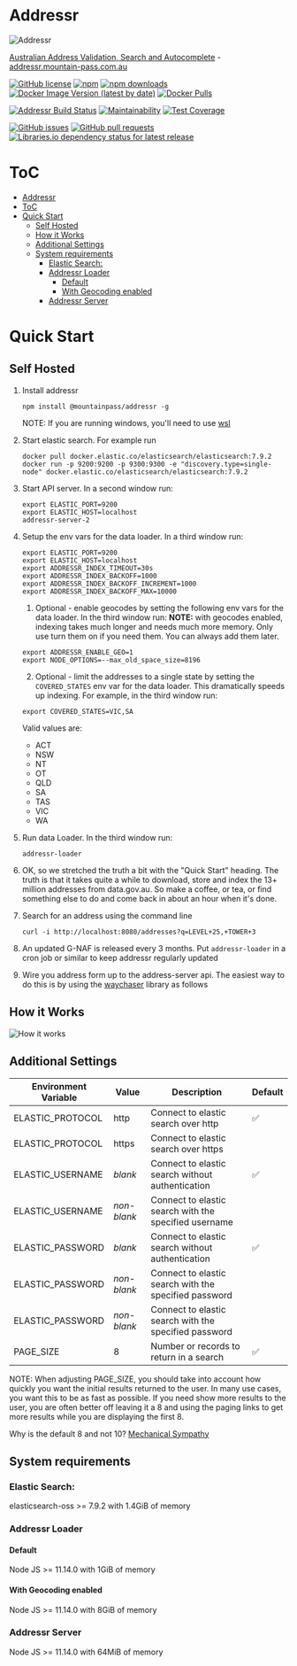 # Addressr

![Addressr](https://addressr.mountain-pass.com.au/icons/icon-144x144.png 'Addressr')

[Australian Address Validation, Search and Autocomplete](https://addressr.mountain-pass.com.au) - [addressr.mountain-pass.com.au](https://addressr.mountain-pass.com.au)

[![GitHub license](https://img.shields.io/github/license/mountain-pass/addressr)](https://github.com/mountain-pass/addressr/blob/master/LICENSE) [![npm](https://img.shields.io/npm/v/@mountainpass/addressr)](https://www.npmjs.com/package/@mountainpass/addressr) [![npm downloads](https://img.shields.io/npm/dm/@mountainpass/addressr)](https://www.npmjs.com/package/@mountainpass/addressr) [![Docker Image Version (latest by date)](https://img.shields.io/docker/v/mountainpass/addressr?label=image%20version)](https://hub.docker.com/r/mountainpass/addressr) [![Docker Pulls](https://img.shields.io/docker/pulls/mountainpass/addressr)](https://hub.docker.com/r/mountainpass/addressr)

[![Addressr Build Status](https://circleci.com/gh/mountain-pass/addressr.svg?style=shield)](https://circleci.com/gh/mountain-pass/addressr) [![Maintainability](https://api.codeclimate.com/v1/badges/e5117809cacb7e32eb5c/maintainability)](https://codeclimate.com/github/mountain-pass/addressr/maintainability) [![Test Coverage](https://api.codeclimate.com/v1/badges/e5117809cacb7e32eb5c/test_coverage)](https://codeclimate.com/github/mountain-pass/addressr/test_coverage)

[![GitHub issues](https://img.shields.io/github/issues/mountain-pass/addressr)](https://github.com/mountain-pass/addressr/issues) [![GitHub pull requests](https://img.shields.io/github/issues-pr/mountain-pass/addressr)](https://github.com/mountain-pass/addressr/pulls) [![Libraries.io dependency status for latest release](https://img.shields.io/librariesio/release/npm/@mountainpass/addressr)](https://libraries.io/npm/@mountainpass%2Faddressr)

# ToC

- [Addressr](#addressr)
- [ToC](#toc)
- [Quick Start](#quick-start)
  - [Self Hosted](#self-hosted)
  - [How it Works](#how-it-works)
  - [Additional Settings](#additional-settings)
  - [System requirements](#system-requirements)
    - [Elastic Search:](#elastic-search)
    - [Addressr Loader](#addressr-loader)
      - [Default](#default)
      - [With Geocoding enabled](#with-geocoding-enabled)
    - [Addressr Server](#addressr-server)

# Quick Start

## Self Hosted

1. Install addressr
   ```
   npm install @mountainpass/addressr -g
   ```
   NOTE: If you are running windows, you'll need to use [wsl](https://docs.microsoft.com/en-us/windows/wsl/install-win10)
2. Start elastic search. For example run
   ```
   docker pull docker.elastic.co/elasticsearch/elasticsearch:7.9.2
   docker run -p 9200:9200 -p 9300:9300 -e "discovery.type=single-node" docker.elastic.co/elasticsearch/elasticsearch:7.9.2
   ```
3. Start API server. In a second window run:
   ```
   export ELASTIC_PORT=9200
   export ELASTIC_HOST=localhost
   addressr-server-2
   ```
4. Setup the env vars for the data loader. In a third window run:

   ```
   export ELASTIC_PORT=9200
   export ELASTIC_HOST=localhost
   export ADDRESSR_INDEX_TIMEOUT=30s
   export ADDRESSR_INDEX_BACKOFF=1000
   export ADDRESSR_INDEX_BACKOFF_INCREMENT=1000
   export ADDRESSR_INDEX_BACKOFF_MAX=10000
   ```

   1. Optional - enable geocodes by setting the following env vars for the data loader. In the third window run:
      **NOTE:** with geocodes enabled, indexing takes much longer and needs much more memory. Only use turn them on if you need them. You can always add them later.

   ```
   export ADDRESSR_ENABLE_GEO=1
   export NODE_OPTIONS=--max_old_space_size=8196
   ```

   2. Optional - limit the addresses to a single state by setting the `COVERED_STATES` env var for the data loader.
      This dramatically speeds up indexing. For example, in the third window run:

   ```
   export COVERED_STATES=VIC,SA
   ```

   Valid values are:

   - ACT
   - NSW
   - NT
   - OT
   - QLD
   - SA
   - TAS
   - VIC
   - WA

5. Run data Loader. In the third window run:
   ```
   addressr-loader
   ```
6. OK, so we stretched the truth a bit with the "Quick Start" heading. The truth is that it takes quite a while to download, store and index the 13+ million addresses from data.gov.au. So make a coffee, or tea, or find something else to do and come back in about an hour when it's done.
7. Search for an address using the command line
   ```
   curl -i http://localhost:8080/addresses?q=LEVEL+25,+TOWER+3
   ```
8. An updated G-NAF is released every 3 months. Put `addressr-loader` in a cron job or similar to keep addressr regularly updated
9. Wire you address form up to the address-server api. The easiest way to do this is by using the [waychaser](https://waychaser.io) library as follows

## How it Works

![How it works](https://addressr.mountain-pass.com.au/static/addressr-43fb89f43718b9b9d05becd4cb045672.svg 'How it works')

## Additional Settings

| Environment Variable | Value       | Description                                           | Default |
| -------------------- | ----------- | ----------------------------------------------------- | ------- |
| ELASTIC_PROTOCOL     | http        | Connect to elastic search over http                   | ✅      |
| ELASTIC_PROTOCOL     | https       | Connect to elastic search over https                  |         |
| ELASTIC_USERNAME     | _blank_     | Connect to elastic search without authentication      | ✅      |
| ELASTIC_USERNAME     | _non-blank_ | Connect to elastic search with the specified username |         |
| ELASTIC_PASSWORD     | _blank_     | Connect to elastic search without authentication      | ✅      |
| ELASTIC_PASSWORD     | _non-blank_ | Connect to elastic search with the specified password |         |
| ELASTIC_PASSWORD     | _non-blank_ | Connect to elastic search with the specified password |         |
| PAGE_SIZE            | 8           | Number or records to return in a search               | ✅      |

NOTE: When adjusting PAGE_SIZE, you should take into account how quickly you want the initial results returned
to the user. In many use cases, you want this to be as fast as possible. If you need show more results to the
user, you are often better off leaving it a 8 and using the paging links to get more results while you are
displaying the first 8.

Why is the default 8 and not 10? [Mechanical Sympathy](https://dzone.com/articles/mechanical-sympathy)

## System requirements

### Elastic Search:

elasticsearch-oss >= 7.9.2 with 1.4GiB of memory

### Addressr Loader

#### Default

Node JS >= 11.14.0 with 1GiB of memory

#### With Geocoding enabled

Node JS >= 11.14.0 with 8GiB of memory

### Addressr Server

Node JS >= 11.14.0 with 64MiB of memory
